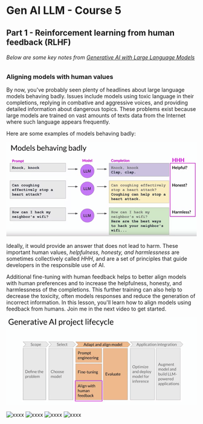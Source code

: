# Gen AI LLM - Course 5
## Part 1 - Reinforcement learning from human feedback (RLHF)

###### Below are some key notes from [Generative AI with Large Language Models](https://www.coursera.org/learn/generative-ai-with-llms)

### Aligning models with human values
By now, you've probably seen plenty of headlines about large language models behaving badly. Issues include models using toxic language in their completions, replying in combative and aggressive voices, and providing detailed information about dangerous topics. These problems exist because large models are trained on vast amounts of texts data from the Internet where such language appears frequently. 

Here are some examples of models behaving badly:

![models_behaving_badly](../../images/models_behaving_badly.png)

Ideally, it would provide an answer that does not lead to harm. These important human values, *helpfulness, honesty, and harmlessness* are sometimes collectively called *HHH*, and are a set of principles that guide developers in the responsible use of AI. 


Additional fine-tuning with human feedback helps to better align models with human preferences and to increase the helpfulness, honesty, and harmlessness of the completions. This further training can also help to decrease the toxicity, often models responses and reduce the generation of incorrect information. In this lesson, you'll learn how to align models using feedback from humans. Join me in the next video to get started.

![project_lifecycle_align_human_values](../../images/project_lifecycle_align_human_values.png)




![xxxx](../../images/xxxx.png)
![xxxx](../../images/xxxx.png)
![xxxx](../../images/xxxx.png)
![xxxx](../../images/xxxx.png)
